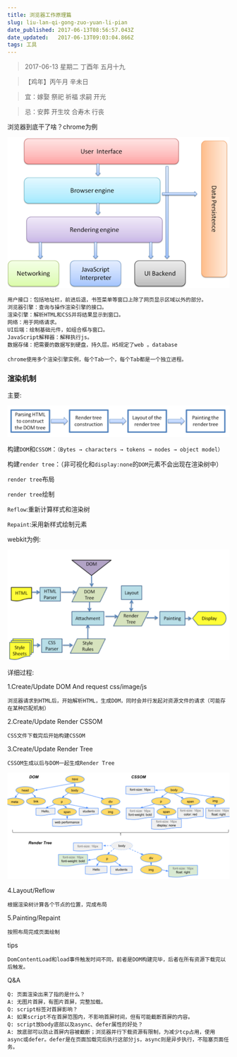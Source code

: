 ```yaml
---
title: 浏览器工作原理篇
slug: liu-lan-qi-gong-zuo-yuan-li-pian
date_published: 2017-06-13T08:56:57.043Z
date_updated:   2017-06-13T09:03:04.866Z
tags: 工具
---
```


> 2017-06-13 星期二 丁酉年 五月十九

>【鸡年】丙午月 辛未日

> 宜：嫁娶 祭祀 祈福 求嗣 开光

> 忌：安葬 开生坟 合寿木 行丧

浏览器到底干了啥？chrome为例

![](/content/images/2017/06/20170516149492235386286.png)



    用户接口：包括地址栏，前进后退，书签菜单等窗口上除了网页显示区域以外的部分。
    浏览器引擎：查询与操作渲染引擎的接口。
    渲染引擎：解析HTML和CSS并将结果显示到窗口。
    网络：用于网络请求。
    UI后端：绘制基础元件，如组合框与窗口。
    JavaScript解释器：解释执行js。
    数据存储：把需要的数据写到硬盘，持久层。H5规定了web 。database

    chrome使用多个渲染引擎实例，每个Tab一个，每个Tab都是一个独立进程。

### 渲染机制

主要:

![](/content/images/2017/06/2017050914943061296311.png)

构建`DOM`和`CSSOM`：`（Bytes → characters → tokens → nodes → object model）`

构建`render tree`：（非可视化和`display:none`的`DOM`元素不会出现在渲染树中）

`render tree`布局

`render tree`绘制

`Reflow`:重新计算样式和渲染树

`Repaint`:采用新样式绘制元素

webkit为例:

![](/content/images/2017/06/20170509149430985825443.png)

详细过程:

1.Create/Update DOM And request css/image/js

    浏览器请求到HTML后，开始解析HTML，生成DOM，同时会并行发起对资源文件的请求（可能存在某种匹配机制）

2.Create/Update Render CSSOM
    
    CSS文件下载完后开始构建CSSOM

3.Create/Update Render Tree

    CSSOM生成以后与DOM一起生成Render Tree

![](/content/images/2017/06/20170516149492397934919.png)

4.Layout/Reflow

    根据渲染树计算各个节点的位置，完成布局

5.Painting/Repaint

    按照布局完成页面绘制

tips

    DomContentLoad和load事件触发时间不同，前者是DOM构建完毕，后者在所有资源下载完以后触发。

Q&A

    Q: 页面渲染出来了指的是什么？
    A: 无图片首屏，有图片首屏，完整加载。
    Q: script标签对首屏影响？
    A: 如果script不在首屏范围内，不影响首屏时间，但有可能截断首屏的内容。
    Q: script放body底部以及async、defer属性的好处？
    A: 放底部可以防止首屏内容被截断；浏览器并行下载资源有限制，为减少tcp占用，使用async或defer。defer是在页面加载完后执行这部分js，async则是异步执行，不阻塞页面任务。




